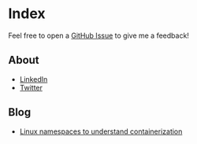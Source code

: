 # Index

Feel free to open a [GitHub Issue](https://github.com/keisku/keisku.github.io/issues/new) to give me a feedback!

## About

- [LinkedIn](https://www.linkedin.com/in/keisuke-umegaki-905a3818b/)
- [Twitter](https://twitter.com/keisku_)

## Blog

- [Linux namespaces to understand containerization](./linux-namespaces-to-understand-containerization.md)
